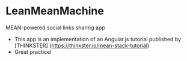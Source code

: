 # LeanMeanMachine
MEAN-powered social links sharing app

* This app is an implementation of an Angular.js tutorial published by [THINKSTER] (https://thinkster.io/mean-stack-tutorial)
* Great practice!
